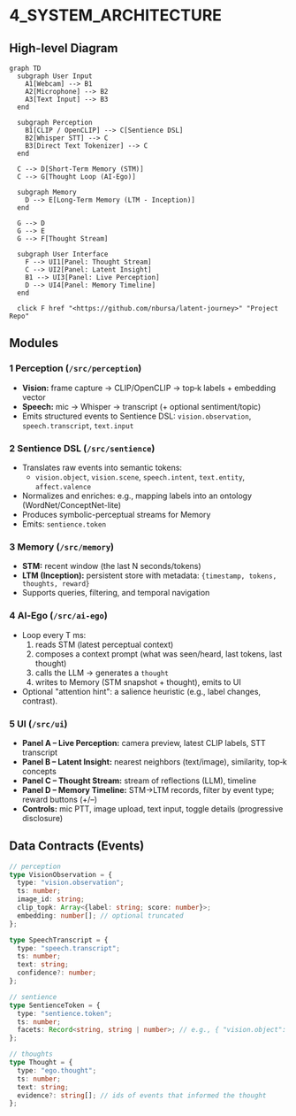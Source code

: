 # 4_SYSTEM_ARCHITECTURE

## High-level Diagram

```mermaid
graph TD
  subgraph User Input
    A1[Webcam] --> B1
    A2[Microphone] --> B2
    A3[Text Input] --> B3
  end

  subgraph Perception
    B1[CLIP / OpenCLIP] --> C[Sentience DSL]
    B2[Whisper STT] --> C
    B3[Direct Text Tokenizer] --> C
  end

  C --> D[Short-Term Memory (STM)]
  C --> G[Thought Loop (AI‑Ego)]

  subgraph Memory
    D --> E[Long-Term Memory (LTM - Inception)]
  end

  G --> D
  G --> E
  G --> F[Thought Stream]

  subgraph User Interface
    F --> UI1[Panel: Thought Stream]
    C --> UI2[Panel: Latent Insight]
    B1 --> UI3[Panel: Live Perception]
    D --> UI4[Panel: Memory Timeline]
  end

  click F href "<https://github.com/nbursa/latent-journey>" "Project Repo"
```

## Modules

### 1 Perception (`/src/perception`)

- **Vision:** frame capture → CLIP/OpenCLIP → top‑k labels + embedding vector
- **Speech:** mic → Whisper → transcript (+ optional sentiment/topic)
- Emits structured events to Sentience DSL: `vision.observation`, `speech.transcript`, `text.input`

### 2 Sentience DSL (`/src/sentience`)

- Translates raw events into semantic tokens:
  - `vision.object`, `vision.scene`, `speech.intent`, `text.entity`, `affect.valence`
- Normalizes and enriches: e.g., mapping labels into an ontology (WordNet/ConceptNet-lite)
- Produces symbolic-perceptual streams for Memory
- Emits: `sentience.token`

### 3 Memory (`/src/memory`)

- **STM:** recent window (the last N seconds/tokens)
- **LTM (Inception):** persistent store with metadata: `{timestamp, tokens, thoughts, reward}`
- Supports queries, filtering, and temporal navigation

### 4 AI‑Ego (`/src/ai-ego`)

- Loop every T ms:
  1. reads STM (latest perceptual context)
  2. composes a context prompt (what was seen/heard, last tokens, last thought)
  3. calls the LLM → generates a `thought`
  4. writes to Memory (STM snapshot + thought), emits to UI
- Optional "attention hint": a salience heuristic (e.g., label changes, contrast).

### 5 UI (`/src/ui`)

- **Panel A – Live Perception:** camera preview, latest CLIP labels, STT transcript
- **Panel B – Latent Insight:** nearest neighbors (text/image), similarity, top‑k concepts
- **Panel C – Thought Stream:** stream of reflections (LLM), timeline
- **Panel D – Memory Timeline:** STM→LTM records, filter by event type; reward buttons (+/–)
- **Controls:** mic PTT, image upload, text input, toggle details (progressive disclosure)

## Data Contracts (Events)

```ts
// perception
type VisionObservation = {
  type: "vision.observation";
  ts: number;
  image_id: string;
  clip_topk: Array<{label: string; score: number}>;
  embedding: number[]; // optional truncated
};

type SpeechTranscript = {
  type: "speech.transcript";
  ts: number;
  text: string;
  confidence?: number;
};

// sentience
type SentienceToken = {
  type: "sentience.token";
  ts: number;
  facets: Record<string, string | number>; // e.g., { "vision.object": "cat", "affect.valence": +0.3 }
};

// thoughts
type Thought = {
  type: "ego.thought";
  ts: number;
  text: string;
  evidence?: string[]; // ids of events that informed the thought
};
```
